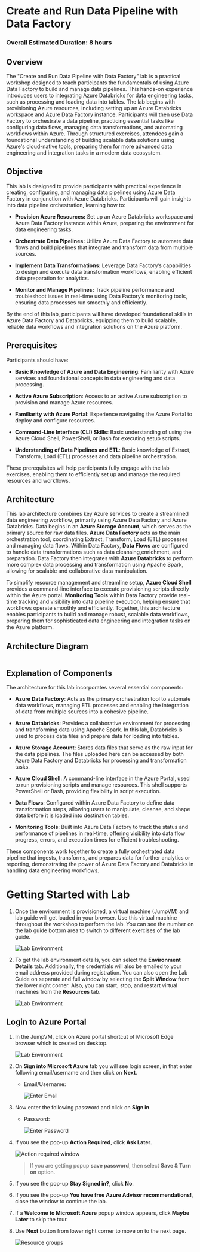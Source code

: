 # Create and Run Data Pipeline with Data Factory

### Overall Estimated Duration: 8 hours

## Overview

The "Create and Run Data Pipeline with Data Factory" lab is a practical workshop designed to teach participants the fundamentals of using Azure Data Factory to build and manage data pipelines. This hands-on experience introduces users to integrating Azure Databricks for data engineering tasks, such as processing and loading data into tables. The lab begins with provisioning Azure resources, including setting up an Azure Databricks workspace and Azure Data Factory instance. Participants will then use Data Factory to orchestrate a data pipeline, practicing essential tasks like configuring data flows, managing data transformations, and automating workflows within Azure. Through structured exercises, attendees gain a foundational understanding of building scalable data solutions using Azure's cloud-native tools, preparing them for more advanced data engineering and integration tasks in a modern data ecosystem.

## Objective

This lab is designed to provide participants with practical experience in creating, configuring, and managing data pipelines using Azure Data Factory in conjunction with Azure Databricks. Participants will gain insights into data pipeline orchestration, learning how to:

- **Provision Azure Resources:** Set up an Azure Databricks workspace and Azure Data Factory instance within Azure, preparing the environment for data engineering tasks.

- **Orchestrate Data Pipelines:** Utilize Azure Data Factory to automate data flows and build pipelines that integrate and transform data from multiple sources.

- **Implement Data Transformations:** Leverage Data Factory’s capabilities to design and execute data transformation workflows, enabling efficient data preparation for analytics.

- **Monitor and Manage Pipelines:** Track pipeline performance and troubleshoot issues in real-time using Data Factory’s monitoring tools, ensuring data processes run smoothly and efficiently.

By the end of this lab, participants will have developed foundational skills in Azure Data Factory and Databricks, equipping them to build scalable, reliable data workflows and integration solutions on the Azure platform.

## Prerequisites

Participants should have:

- **Basic Knowledge of Azure and Data Engineering**: Familiarity with Azure services and foundational concepts in data engineering and data processing.

- **Active Azure Subscription**: Access to an active Azure subscription to provision and manage Azure resources.

- **Familiarity with Azure Portal**: Experience navigating the Azure Portal to deploy and configure resources.

- **Command-Line Interface (CLI) Skills**: Basic understanding of using the Azure Cloud Shell, PowerShell, or Bash for executing setup scripts.

- **Understanding of Data Pipelines and ETL**: Basic knowledge of Extract, Transform, Load (ETL) processes and data pipeline orchestration.

These prerequisites will help participants fully engage with the lab exercises, enabling them to efficiently set up and manage the required resources and workflows.

## Architecture

This lab architecture combines key Azure services to create a streamlined data engineering workflow, primarily using Azure Data Factory and Azure Databricks. Data begins in an **Azure Storage Account**, which serves as the primary source for raw data files. **Azure Data Factory** acts as the main orchestration tool, coordinating Extract, Transform, Load (ETL) processes and managing data flows. Within Data Factory, **Data Flows** are configured to handle data transformations such as data cleansing,enrichment, and preparation. Data Factory then integrates with **Azure Databricks** to perform more complex data processing and transformation using Apache Spark, allowing for scalable and collaborative data manipulation.

To simplify resource management and streamline setup, **Azure Cloud Shell** provides a command-line interface to execute provisioning scripts directly within the Azure portal. **Monitoring Tools** within Data Factory provide real-time tracking and visibility into data pipeline execution, helping ensure that workflows operate smoothly and efficiently. Together, this architecture enables participants to build and manage robust, scalable data workflows, preparing them for sophisticated data engineering and integration tasks on the Azure platform.

## Architecture Diagram

![]()

## Explanation of Components

The architecture for this lab incorporates several essential components:

- **Azure Data Factory**: Acts as the primary orchestration tool to automate data workflows, managing ETL processes and enabling the integration of data from multiple sources into a cohesive pipeline.
  
- **Azure Databricks**: Provides a collaborative environment for processing and transforming data using Apache Spark. In this lab, Databricks is used to process data files and prepare data for loading into tables.

- **Azure Storage Account**: Stores data files that serve as the raw input for the data pipelines. The files uploaded here can be accessed by both Azure Data Factory and Databricks for processing and transformation tasks.

- **Azure Cloud Shell**: A command-line interface in the Azure Portal, used to run provisioning scripts and manage resources. This shell supports PowerShell or Bash, providing flexibility in script execution.

- **Data Flows**: Configured within Azure Data Factory to define data transformation steps, allowing users to manipulate, cleanse, and shape data before it is loaded into destination tables.

- **Monitoring Tools**: Built into Azure Data Factory to track the status and performance of pipelines in real-time, offering visibility into data flow progress, errors, and execution times for efficient troubleshooting.

These components work together to create a fully orchestrated data pipeline that ingests, transforms, and prepares data for further analytics or reporting, demonstrating the power of Azure Data Factory and Databricks in handling data engineering workflows.

# Getting Started with Lab

1. Once the environment is provisioned, a virtual machine (JumpVM) and lab guide will get loaded in your browser. Use this virtual machine throughout the workshop to perform the lab. You can see the number on the lab guide bottom area to switch to different exercises of the lab guide.

   ![](../Instructions/Labs/images/getting-started.png "Lab Environment")
   
1. To get the lab environment details, you can select the **Environment Details** tab. Additionally, the credentials will also be emailed to your email address provided during registration. You can also open the Lab Guide on separate and full window by selecting the **Split Window** from the lower right corner. Also, you can start, stop, and restart virtual machines from the **Resources** tab.

   ![](../Instructions/Labs/images/envdetails.png "Lab Environment")

## Login to Azure Portal

1. In the JumpVM, click on Azure portal shortcut of Microsoft Edge browser which is created on desktop.

   ![](../Instructions/Labs/images/azureportal_icon.png "Lab Environment")
   
1. On **Sign into Microsoft Azure** tab you will see login screen, in that enter following email/username and then click on **Next**. 
   * Email/Username: <inject key="AzureAdUserEmail"></inject>
   
     ![](../Instructions/Labs/images/image7.png "Enter Email")
     
1. Now enter the following password and click on **Sign in**.
   * Password: <inject key="AzureAdUserPassword"></inject>
   
     ![](../Instructions/Labs/images/image8.png "Enter Password")
     
1. If you see the pop-up **Action Required**, click **Ask Later**.

     ![](../Instructions/Labs/images/asklater.png "Action required window")
     
    > If you are getting popup **save password**, then select **Save & Turn on** option.
       
1. If you see the pop-up **Stay Signed in?**, click **No**.

1. If you see the pop-up **You have free Azure Advisor recommendations!**, close the window to continue the lab.

1. If a **Welcome to Microsoft Azure** popup window appears, click **Maybe Later** to skip the tour.
   
1. Use **Next** button from lower right corner to move on to the next page.

   ![](../Instructions/Labs/images/next.png "Resource groups")